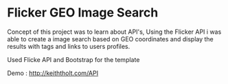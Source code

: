 # Flicker GEO Image Search
Concept of this project was to learn about API's, Using the Flicker API i was able to create a image search based on GEO coordinates and display the results with tags and links to users profiles.

Used Flicke API and Bootstrap for the template

Demo : http://keiththolt.com/API
